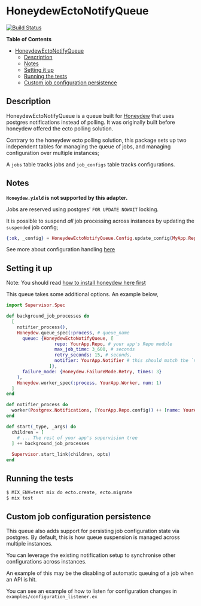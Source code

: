 # HoneydewEctoNotifyQueue

[![Build Status](https://travis-ci.org/aspett/honeydew-ecto-notify-queue.svg?branch=master)](https://travis-ci.org/aspett/honeydew-ecto-notify-queue)

<!-- markdown-toc start - Don't edit this section. Run M-x markdown-toc-refresh-toc -->
**Table of Contents**

- [HoneydewEctoNotifyQueue](#honeydewectonotifyqueue)
    - [Description](#description)
    - [Notes](#notes)
    - [Setting it up](#setting-it-up)
    - [Running the tests](#running-the-tests)
    - [Custom job configuration persistence](#custom-job-configuration-persistence)

<!-- markdown-toc end -->

## Description

HoneydewEctoNotifyQueue is a queue built for [Honeydew](https://github.com/koudelka/honeydew) that uses postgres notifications
instead of polling. It was originally built before honeydew offered the ecto polling solution.

Contrary to the honeydew ecto polling solution, this package sets up two independent tables for managing
the queue of jobs, and managing configuration over multiple instances;

A `jobs` table tracks jobs and `job_configs` table tracks configurations.

## Notes

**`Honeydew.yield` is not supported by this adapter.**

Jobs are reserved using postgres' `FOR UPDATE NOWAIT` locking.

It is possible to suspend _all_ job processing across instances by updating the `suspended` job config;

```elixir
{:ok, _config} = HoneydewEctoNotifyQueue.Config.update_config(MyApp.Repo, "suspended", "true")
```

See more about configuration handling [here](#custom-job-configuration-persistence)

## Setting it up

Note: You should read [how to install honeydew here first](https://github.com/koudelka/honeydew)

This queue takes some additional options. An example below,

```elixir
import Supervisor.Spec

def background_job_processes do
  [
    notifier_process(),
    Honeydew.queue_spec(:process, # queue_name
      queue: {HoneydewEctoNotifyQueue, [
                  repo: YourApp.Repo, # your app's Repo module
                  max_job_time: 3_600, # seconds
                  retry_seconds: 15, # seconds,
                  notifier: YourApp.Notifier # this should match the `name:` in `notifier_process` below
                ]},
      failure_mode: {Honeydew.FailureMode.Retry, times: 3}
    ),
    Honeydew.worker_spec(:process, YourApp.Worker, num: 1)
  ]
end

def notifier_process do
  worker(Postgrex.Notifications, [YourApp.Repo.config() ++ [name: YourApp.Notifier]])
end

def start(_type, _args) do
  children = [
    # ... The rest of your app's supervision tree
  ] ++ background_job_processes
  
  Supervisor.start_link(children, opts)
end
```

## Running the tests

```bash
$ MIX_ENV=test mix do ecto.create, ecto.migrate
$ mix test
```

## Custom job configuration persistence
This queue also adds support for persisting job configuration state via postgres.
By default, this is how queue suspension is managed across multiple instances.

You can leverage the existing notification setup to synchronise other configurations
across instances.

An example of this may be the disabling of automatic queuing of a job when an API is hit.

You can see an example of how to listen for configuration changes in 
`examples/configuration_listener.ex`
